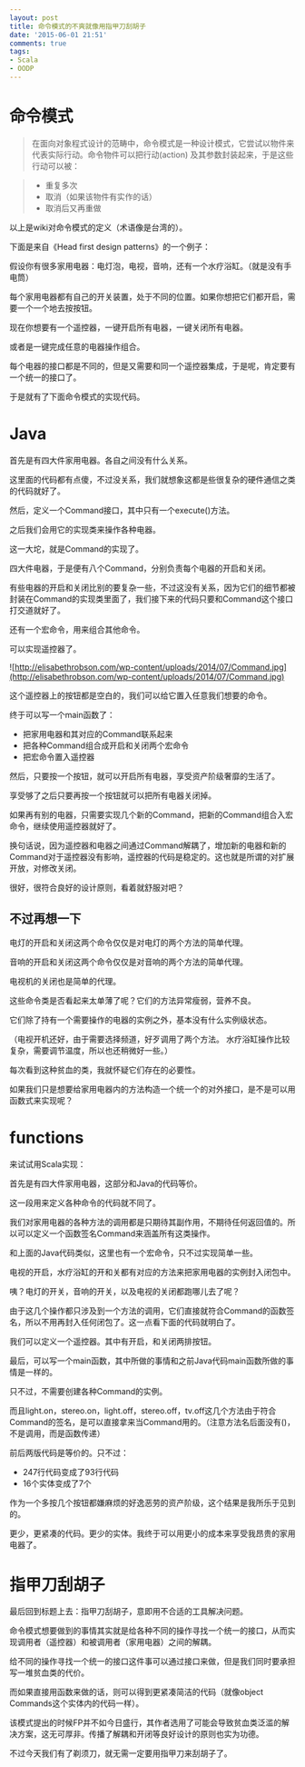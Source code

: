 ```yaml
---
layout: post
title: 命令模式的不爽就像用指甲刀刮胡子
date: '2015-06-01 21:51'
comments: true
tags:
- Scala
- OODP
---
```


# 命令模式
> 在面向对象程式设计的范畴中，命令模式是一种设计模式，它尝试以物件来代表实际行动。命令物件可以把行动(action) 及其参数封装起来，于是这些行动可以被：

> * 重复多次
> * 取消（如果该物件有实作的话）
> * 取消后又再重做

以上是wiki对命令模式的定义（术语像是台湾的）。

下面是来自《Head first design patterns》的一个例子：

假设你有很多家用电器：电灯泡，电视，音响，还有一个水疗浴缸。（就是没有手电筒）

每个家用电器都有自己的开关装置，处于不同的位置。如果你想把它们都开启，需要一个一个地去按按钮。

现在你想要有一个遥控器，一键开启所有电器，一键关闭所有电器。

或者是一键完成任意的电器操作组合。

每个电器的接口都是不同的，但是又需要和同一个遥控器集成，于是呢，肯定要有一个统一的接口了。

于是就有了下面命令模式的实现代码。

# Java

<script src="http://gist-it.appspot.com/https://github.com/cuipengfei/BlogCode/blob/master/OODPFP/src/main/java/command/appliances/Light.java?slice=1:&footer=minimal">
</script>
<script src="http://gist-it.appspot.com/https://github.com/cuipengfei/BlogCode/blob/master/OODPFP/src/main/java/command/appliances/TV.java?slice=1:&footer=minimal">
</script>
<script src="http://gist-it.appspot.com/https://github.com/cuipengfei/BlogCode/blob/master/OODPFP/src/main/java/command/appliances/Stereo.java?slice=1:&footer=minimal">
</script>
<script src="http://gist-it.appspot.com/https://github.com/cuipengfei/BlogCode/blob/master/OODPFP/src/main/java/command/appliances/Hottub.java?slice=1:&footer=minimal">
</script>

首先是有四大件家用电器。各自之间没有什么关系。

这里面的代码都有点傻，不过没关系，我们就想象这都是些很复杂的硬件通信之类的代码就好了。

<script src="http://gist-it.appspot.com/https://github.com/cuipengfei/BlogCode/blob/master/OODPFP/src/main/java/command/Command.java?slice=1:&footer=minimal">
</script>

然后，定义一个Command接口，其中只有一个execute()方法。

之后我们会用它的实现类来操作各种电器。

<script src="http://gist-it.appspot.com/https://github.com/cuipengfei/BlogCode/blob/master/OODPFP/src/main/java/command/commands/LightOnCommand.java?slice=4:&footer=minimal">
</script>

<script src="http://gist-it.appspot.com/https://github.com/cuipengfei/BlogCode/blob/master/OODPFP/src/main/java/command/commands/LightOffCommand.java?slice=4:&footer=minimal">
</script>

<script src="http://gist-it.appspot.com/https://github.com/cuipengfei/BlogCode/blob/master/OODPFP/src/main/java/command/commands/TVOnCommand.java?slice=4:&footer=minimal">
</script>

<script src="http://gist-it.appspot.com/https://github.com/cuipengfei/BlogCode/blob/master/OODPFP/src/main/java/command/commands/TVOffCommand.java?slice=4:&footer=minimal">
</script>

<script src="http://gist-it.appspot.com/https://github.com/cuipengfei/BlogCode/blob/master/OODPFP/src/main/java/command/commands/StereoOnCommand.java?slice=4:&footer=minimal">
</script>

<script src="http://gist-it.appspot.com/https://github.com/cuipengfei/BlogCode/blob/master/OODPFP/src/main/java/command/commands/StereoOffCommand.java?slice=4:&footer=minimal">
</script>

<script src="http://gist-it.appspot.com/https://github.com/cuipengfei/BlogCode/blob/master/OODPFP/src/main/java/command/commands/HottubOnCommand.java?slice=4:&footer=minimal">
</script>

<script src="http://gist-it.appspot.com/https://github.com/cuipengfei/BlogCode/blob/master/OODPFP/src/main/java/command/commands/HottubOffCommand.java?slice=4:&footer=minimal">
</script>

这一大坨，就是Command的实现了。

四大件电器，于是便有八个Command，分别负责每个电器的开启和关闭。

有些电器的开启和关闭比别的要复杂一些，不过这没有关系，因为它们的细节都被封装在Command的实现类里面了，我们接下来的代码只要和Command这个接口打交道就好了。
<script src="http://gist-it.appspot.com/https://github.com/cuipengfei/BlogCode/blob/master/OODPFP/src/main/java/command/MacroCommand.java?slice=1:&footer=minimal">
</script>

还有一个宏命令，用来组合其他命令。
<script src="http://gist-it.appspot.com/https://github.com/cuipengfei/BlogCode/blob/master/OODPFP/src/main/java/command/runner/RemoteControl.java?slice=3:&footer=minimal">
</script>

可以实现遥控器了。

![http://elisabethrobson.com/wp-content/uploads/2014/07/Command.jpg](http://elisabethrobson.com/wp-content/uploads/2014/07/Command.jpg)

这个遥控器上的按钮都是空白的，我们可以给它置入任意我们想要的命令。

<script src="http://gist-it.appspot.com/https://github.com/cuipengfei/BlogCode/blob/master/OODPFP/src/main/java/command/runner/RemoteLoader.java?slice=9:&footer=minimal">
</script>

终于可以写一个main函数了：

* 把家用电器和其对应的Command联系起来
* 把各种Command组合成开启和关闭两个宏命令
* 把宏命令置入遥控器

然后，只要按一个按钮，就可以开启所有电器，享受资产阶级奢靡的生活了。

享受够了之后只要再按一个按钮就可以把所有电器关闭掉。

如果再有别的电器，只需要实现几个新的Command，把新的Command组合入宏命令，继续使用遥控器就好了。

换句话说，因为遥控器和电器之间通过Command解耦了，增加新的电器和新的Command对于遥控器没有影响，遥控器的代码是稳定的。这也就是所谓的对扩展开放，对修改关闭。

很好，很符合良好的设计原则，看着就舒服对吧？

## 不过再想一下

电灯的开启和关闭这两个命令仅仅是对电灯的两个方法的简单代理。

音响的开启和关闭这两个命令仅仅是对音响的两个方法的简单代理。

电视机的关闭也是简单的代理。

这些命令类是否看起来太单薄了呢？它们的方法异常瘦弱，营养不良。

它们除了持有一个需要操作的电器的实例之外，基本没有什么实例级状态。

（电视开机还好，由于需要选择频道，好歹调用了两个方法。
水疗浴缸操作比较复杂，需要调节温度，所以也还稍微好一些。）

每次看到这种贫血的类，我就怀疑它们存在的必要性。

如果我们只是想要给家用电器内的方法构造一个统一个的对外接口，是不是可以用函数式来实现呢？

# functions

来试试用Scala实现：
<script src="http://gist-it.appspot.com/https://github.com/cuipengfei/BlogCode/blob/master/OODPFP/src/main/scala/commandFP/appliances/Light.scala?slice=1:&footer=minimal">
</script>

<script src="http://gist-it.appspot.com/https://github.com/cuipengfei/BlogCode/blob/master/OODPFP/src/main/scala/commandFP/appliances/TV.scala?slice=1:&footer=minimal">
</script>

<script src="http://gist-it.appspot.com/https://github.com/cuipengfei/BlogCode/blob/master/OODPFP/src/main/scala/commandFP/appliances/Stereo.scala?slice=1:&footer=minimal">
</script>

<script src="http://gist-it.appspot.com/https://github.com/cuipengfei/BlogCode/blob/master/OODPFP/src/main/scala/commandFP/appliances/Hottub.scala?slice=1:&footer=minimal">
</script>

首先是有四大件家用电器，这部分和Java的代码等价。

<script src="http://gist-it.appspot.com/https://github.com/cuipengfei/BlogCode/blob/master/OODPFP/src/main/scala/commandFP/Commands.scala?slice=3:&footer=minimal">
</script>

这一段用来定义各种命令的代码就不同了。

我们对家用电器的各种方法的调用都是只期待其副作用，不期待任何返回值的。所以可以定义一个函数签名Command来涵盖所有这类操作。

和上面的Java代码类似，这里也有一个宏命令，只不过实现简单一些。

电视的开启，水疗浴缸的开和关都有对应的方法来把家用电器的实例封入闭包中。

咦？电灯的开关，音响的开关，以及电视的关闭都跑哪儿去了呢？

由于这几个操作都只涉及到一个方法的调用，它们直接就符合Command的函数签名，所以不用再封入任何闭包了。这一点看下面的代码就明白了。

<script src="http://gist-it.appspot.com/https://github.com/cuipengfei/BlogCode/blob/master/OODPFP/src/main/scala/commandFP/RemoteControl.scala?slice=3:&footer=minimal">
</script>

<script src="http://gist-it.appspot.com/https://github.com/cuipengfei/BlogCode/blob/master/OODPFP/src/main/scala/commandFP/RemoteLoader.scala?slice=4:&footer=minimal">
</script>

我们可以定义一个遥控器。其中有开启，和关闭两排按钮。

最后，可以写一个main函数，其中所做的事情和之前Java代码main函数所做的事情是一样的。

只不过，不需要创建各种Command的实例。

而且light.on，stereo.on，light.off，stereo.off，tv.off这几个方法由于符合Command的签名，是可以直接拿来当Command用的。（注意方法名后面没有()，不是调用，而是函数传递）

前后两版代码是等价的。只不过：

* 247行代码变成了93行代码
* 16个实体变成了7个

作为一个多按几个按钮都嫌麻烦的好逸恶劳的资产阶级，这个结果是我所乐于见到的。

更少，更紧凑的代码。更少的实体。我终于可以用更小的成本来享受我昂贵的家用电器了。

# 指甲刀刮胡子

最后回到标题上去：指甲刀刮胡子，意即用不合适的工具解决问题。

命令模式想要做到的事情其实就是给各种不同的操作寻找一个统一的接口，从而实现调用者（遥控器）和被调用者（家用电器）之间的解耦。

给不同的操作寻找一个统一的接口这件事可以通过接口来做，但是我们同时要承担写一堆贫血类的代价。

而如果直接用函数来做的话，则可以得到更紧凑简洁的代码（就像object Commands这个实体内的代码一样）。

该模式提出的时候FP并不如今日盛行，其作者选用了可能会导致贫血类泛滥的解决方案，这无可厚非。传播了解耦和开闭等良好设计的原则也实为功德。

不过今天我们有了剃须刀，就无需一定要用指甲刀来刮胡子了。
